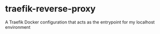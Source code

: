 # traefik-reverse-proxy
A Traefik Docker configuration that acts as the entrypoint for my localhost environment
